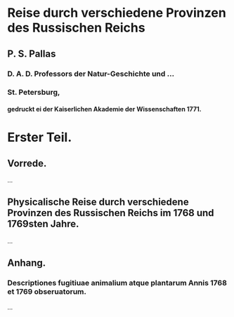 # Reise durch verschiedene Provinzen des Russischen Reichs

## P. S. Pallas

### D. A. D. Professors der Natur-Geschichte und ...

### St. Petersburg,

#### gedruckt ei der Kaiserlichen Akademie der Wissenschaften 1771.

# Erster Teil.

## Vorrede.

...

## Physicalische Reise durch verschiedene Provinzen des Russischen Reichs im 1768 und 1769sten Jahre.

...

## Anhang.

### Descriptiones fugitiuae animalium atque plantarum Annis 1768 et 1769 obseruatorum.

...
